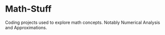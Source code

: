 # Math-Stuff
Coding projects used to explore math concepts. Notably Numerical Analysis and Approximations. 
